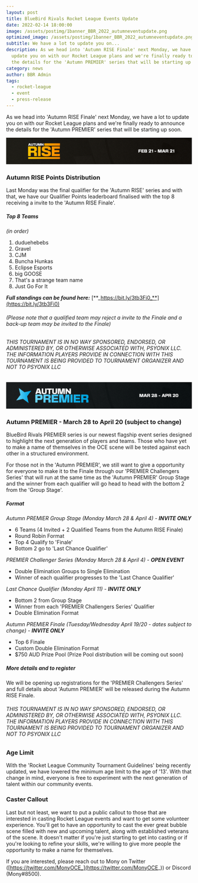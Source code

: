 ```yaml
---
layout: post
title: BlueBird Rivals Rocket League Events Update
date: 2022-02-14 18:00:00
image: /assets/postimg/1banner_BBR_2022_autumneventupdate.png
optimized_image: /assets/postimg/1banner_BBR_2022_autumneventupdate.png
subtitle: We have a lot to update you on...
description: As we head into 'Autumn RISE Finale' next Monday, we have a lot to
  update you on with our Rocket League plans and we're finally ready to announce
  the details for the 'Autumn PREMIER' series that will be starting up soon.
category: news
author: BBR Admin
tags:
  - rocket-league
  - event
  - press-release
---
```

As we head into 'Autumn RISE Finale' next Monday, we have a lot to update you on with our Rocket League plans and we're finally ready to announce the details for the 'Autumn PREMIER' series that will be starting up soon.

![ ](/assets/postimg/2post_RISE_BANNER.png)
### Autumn RISE Points Distribution

Last Monday was the final qualifier for the 'Autumn RISE' series and with that, we have our Qualifier Points leaderboard finalised with the top 8 receiving a invite to the 'Autumn RISE Finale'.

##### Top 8 Teams
_(in order)_
1.  duduehebebs   
2.  Gravel    
3.  CJM    
4.  Buncha Hunkas
5.  Eclipse Esports 
6.  big GOOSE
7.  That's a strange team name
8.  Just Go For It
    

**_Full standings can be found here:_** [**_https://bit.ly/3tb3Fi0_**](https://bit.ly/3tb3Fi0)

###### _(Please note that a qualified team may reject a invite to the Finale and a back-up team may be invited to the Finale)_

###### _THIS TOURNAMENT IS IN NO WAY SPONSORED, ENDORSED, OR ADMINISTERED BY, OR OTHERWISE ASSOCIATED WITH, PSYONIX LLC. THE INFORMATION PLAYERS PROVIDE IN CONNECTION WITH THIS TOURNAMENT IS BEING PROVIDED TO TOURNAMENT ORGANIZER AND NOT TO PSYONIX LLC_

![ ](/assets/postimg/2post_PREMIER_BANNER.png)

### Autumn PREMIER - March 28 to April 20 (subject to change)

BlueBird Rivals PREMIER series is our newest flagship event series designed to highlight the next generation of players and teams. Those who have yet to make a name of themselves in the OCE scene will be tested against each other in a structured environment.

For those not in the 'Autumn PREMIER', we still want to give a opportunity for everyone to make it to the Finale through our 'PREMIER Challengers Series' that will run at the same time as the 'Autumn PREMIER' Group Stage and the winner from each qualifier will go head to head with the bottom 2 from the 'Group Stage'.

##### Format

_Autumn PREMIER Group Stage (Monday March 28 & April 4) -_ **_INVITE ONLY_**

-   6 Teams (4 Invited + 2 Qualified Teams from the Autumn RISE Finale)
-   Round Robin Format
-   Top 4 Qualify to 'Finale'
   -   Bottom 2 go to 'Last Chance Qualifier'
    

_PREMIER Challenger Series (Monday March 28 & April 4) -_ **_OPEN EVENT_**

-   Double Elimination Groups to Single Elimination
-   Winner of each qualifier progresses to the 'Last Chance Qualifier'
    

_Last Chance Qualifier (Monday April 11) -_ **_INVITE ONLY_**

-   Bottom 2 from Group Stage
-   Winner from each 'PREMIER Challengers Series' Qualifier
-   Double Elimination Format
    

_Autumn PREMIER Finale (Tuesday/Wednesday April 19/20 - dates subject to change) -_ **_INVITE ONLY_**

-   Top 6 Finale
-  Custom Double Elimination Format
- $750 AUD Prize Pool (Prize Pool distribution will be coming out soon)
    

##### More details and to register

We will be opening up registrations for the 'PREMIER Challengers Series' and full details about 'Autumn PREMIER' will be released during the Autumn RISE Finale.

###### _THIS TOURNAMENT IS IN NO WAY SPONSORED, ENDORSED, OR ADMINISTERED BY, OR OTHERWISE ASSOCIATED WITH, PSYONIX LLC. THE INFORMATION PLAYERS PROVIDE IN CONNECTION WITH THIS TOURNAMENT IS BEING PROVIDED TO TOURNAMENT ORGANIZER AND NOT TO PSYONIX LLC_

### Age Limit

With the 'Rocket League Community Tournament Guidelines' being recently updated, we have lowered the minimum age limit to the age of '13'. With that change in mind, everyone is free to experiment with the next generation of talent within our community events.

### Caster Callout

Last but not least, we want to put a public callout to those that are interested in casting Rocket League events and want to get some volunteer experience. You'll get to have an opportunity to cast the ever great bubble scene filled with new and upcoming talent, along with established veterans of the scene. It doesn't matter if you're just starting to get into casting or if you're looking to refine your skills, we're willing to give more people the opportunity to make a name for themselves.

If you are interested, please reach out to Mony on Twitter ([https://twitter.com/MonyOCE_](https://twitter.com/MonyOCE_)) or Discord (Mony#8500).